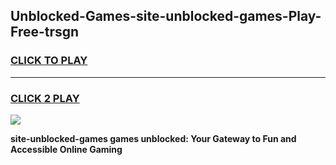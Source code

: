 
## Unblocked-Games-site-unblocked-games-Play-Free-trsgn
<h3>
<a href="https://premium76.site?title=site-unblocked-games&ref=17A">CLICK TO PLAY</a></h3>
<hr>

<h3>
<a href="https://premium76.site?title=site-unblocked-games&ref=17A">CLICK 2 PLAY</a>
  
</h3>

<a href="https://premium76.site?title=site-unblocked-games&ref=17A"><img src="https://clearcache.store/games.png"></a>


**site-unblocked-games games unblocked: Your Gateway to Fun and Accessible Online Gaming**
